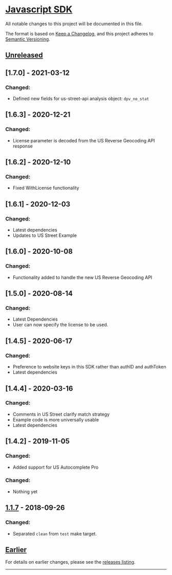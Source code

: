 # [Javascript SDK](https://smartystreets.com/docs/sdk/javascript)

All notable changes to this project will be documented in this file.

The format is based on [Keep a Changelog](https://keepachangelog.com/en/1.0.0/), and this project adheres to [Semantic Versioning](https://semver.org/spec/v2.0.0.html).

## [Unreleased]


## [1.7.0] - 2021-03-12

### Changed:

- Defined new fields for us-street-api analysis object: `dpv_no_stat`

## [1.6.3] - 2020-12-21

### Changed:

- License parameter is decoded from the US Reverse Geocoding API response

## [1.6.2] - 2020-12-10

### Changed:

- Fixed WithLicense functionality

## [1.6.1] - 2020-12-03

### Changed:

- Latest dependencies
- Updates to US Street Example

## [1.6.0] - 2020-10-08

### Changed:

- Functionality added to handle the new US Reverse Geocoding API

## [1.5.0] - 2020-08-14

### Changed:

- Latest Dependencies
- User can now specify the license to be used.

## [1.4.5] - 2020-06-17

### Changed:

- Preference to website keys in this SDK rather than authID and authToken
- Latest dependencies

## [1.4.4] - 2020-03-16

### Changed:

- Comments in US Street clarify match strategy
- Example code is more universally usable
- Latest dependencies

## [1.4.2] - 2019-11-05

### Changed:

- Added support for US Autocomplete Pro

### Changed:

- Nothing yet

## [1.1.7] - 2018-09-26

### Changed:

- Separated `clean` from `test` make target.

## [Earlier]

For details on earlier changes, please see the [releases listing](https://github.com/smartystreets/smartystreets-javascript-sdk/releases).

------------

[Unreleased]: https://github.com/smartystreets/smartystreets-javascript-sdk/compare/1.1.7...HEAD
[1.1.7]: https://github.com/smartystreets/smartystreets-javascript-sdk/compare/1.1.6...1.1.7
[Earlier]: https://github.com/smartystreets/smartystreets-javascript-sdk/releases
